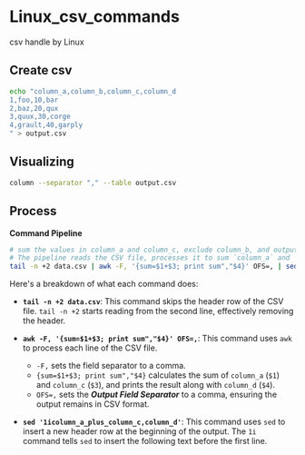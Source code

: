 # Linux_csv_commands
csv handle by Linux


## Create csv
```sh
echo "column_a,column_b,column_c,column_d
1,foo,10,bar
2,baz,20,qux
3,quux,30,corge
4,grault,40,garply
" > output.csv
```

## Visualizing
```sh
column --separator "," --table output.csv
```

## Process
**Command Pipeline**
```sh
# sum the values in column_a and column_c, exclude column_b, and output the result.
# The pipeline reads the CSV file, processes it to sum `column_a` and `column_c`, excludes `column_b`, and adds a new header row to the output. This approach is efficient for processing large CSV files as it uses stream processing without creating intermediate files.
tail -n +2 data.csv | awk -F, '{sum=$1+$3; print sum","$4}' OFS=, | sed '1icolumn_a_plus_column_c,column_d'
```

   Here's a breakdown of what each command does:

   - **`tail -n +2 data.csv`**: This command skips the header row of the CSV file. `tail -n +2` starts reading from the second line, effectively removing the header.

   - **`awk -F, '{sum=$1+$3; print sum","$4}' OFS=,`**: This command uses `awk` to process each line of the CSV file.
     - `-F,` sets the field separator to a comma.
     - `{sum=$1+$3; print sum","$4}` calculates the sum of `column_a` (`$1`) and `column_c` (`$3`), and prints the result along with `column_d` (`$4`).
     - `OFS=,` sets the ***Output Field Separator*** to a comma, ensuring the output remains in CSV format.

   - **`sed '1icolumn_a_plus_column_c,column_d'`**: This command uses `sed` to insert a new header row at the beginning of the output. The `1i` command tells `sed` to insert the following text before the first line.
